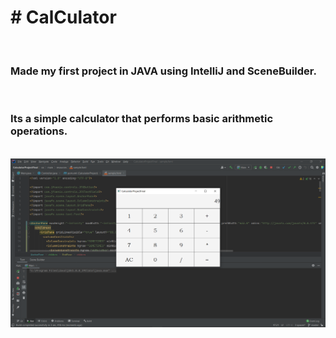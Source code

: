 <h1># CalCulator</h1>
<br>
<h3>Made my first project in JAVA using IntelliJ and SceneBuilder.</h3>
<br>
<h3>Its a simple calculator that performs basic arithmetic operations.</h3>
<br>
<img src="Screenshot (92).png">
